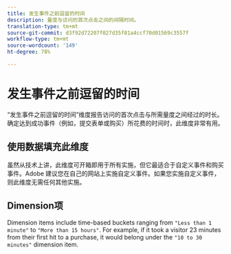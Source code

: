 ```yaml
---
title: 发生事件之前逗留的时间
description: 量度与访问的首次点击之间的间隔时间。
translation-type: tm+mt
source-git-commit: d3f92d72207f027d35f81a4ccf70d01569c3557f
workflow-type: tm+mt
source-wordcount: '149'
ht-degree: 78%

---
```



# 发生事件之前逗留的时间

“发生事件之前逗留的时间”维度报告访问的首次点击与所需量度之间经过的时长。确定达到成功事件（例如，提交表单或购买）所花费的时间时，此维度非常有用。

## 使用数据填充此维度

虽然从技术上讲，此维度可开箱即用于所有实施，但它最适合于自定义事件和购买事件。Adobe 建议您在自己的网站上实施自定义事件。如果您实施自定义事件，则此维度无需任何其他实施。

## Dimension项

Dimension items include time-based buckets ranging from `"Less than 1 minute"` to `"More than 15 hours"`. For example, if it took a visitor 23 minutes from their first hit to a purchase, it would belong under the `"10 to 30 minutes"` dimension item.
